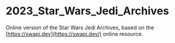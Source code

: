 # 2023_Star_Wars_Jedi_Archives

Online version of the Star Wars Jedi Archives, based on the [https://swapi.dev](https://swapi.dev/) online resource.
